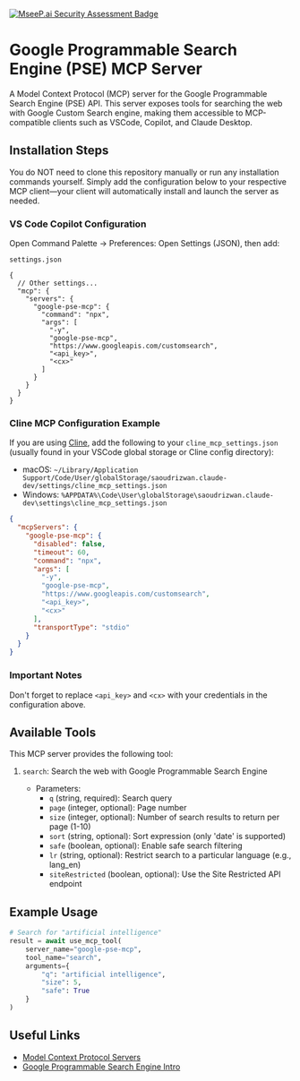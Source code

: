 [![MseeP.ai Security Assessment Badge](https://mseep.net/pr/rendyfebry-google-pse-mcp-badge.png)](https://mseep.ai/app/rendyfebry-google-pse-mcp)

# Google Programmable Search Engine (PSE) MCP Server

A Model Context Protocol (MCP) server for the Google Programmable Search Engine (PSE) API. This server exposes tools for searching the web with Google Custom Search engine, making them accessible to MCP-compatible clients such as VSCode, Copilot, and Claude Desktop.

## Installation Steps

You do NOT need to clone this repository manually or run any installation commands yourself. Simply add the configuration below to your respective MCP client—your client will automatically install and launch the server as needed.

### VS Code Copilot Configuration 

Open Command Palette → Preferences: Open Settings (JSON), then add:

`settings.json`
```jsonc
{
  // Other settings...
  "mcp": {
    "servers": {
      "google-pse-mcp": {
        "command": "npx",
        "args": [
          "-y",
          "google-pse-mcp",
          "https://www.googleapis.com/customsearch",
          "<api_key>",
          "<cx>"
        ]
      }
    }
  }
}
```

### Cline MCP Configuration Example

If you are using [Cline](https://github.com/saoudrizwan/cline), add the following to your `cline_mcp_settings.json` (usually found in your VSCode global storage or Cline config directory):

- macOS: `~/Library/Application Support/Code/User/globalStorage/saoudrizwan.claude-dev/settings/cline_mcp_settings.json`
- Windows: `%APPDATA%\Code\User\globalStorage\saoudrizwan.claude-dev\settings\cline_mcp_settings.json`

```json
{
  "mcpServers": {
    "google-pse-mcp": {
      "disabled": false,
      "timeout": 60,
      "command": "npx",
      "args": [
        "-y",
        "google-pse-mcp",
        "https://www.googleapis.com/customsearch",
        "<api_key>",
        "<cx>"
      ],
      "transportType": "stdio"
    }
  }
}
```


### Important Notes

Don't forget to replace `<api_key>` and `<cx>` with your credentials in the configuration above.


## Available Tools

This MCP server provides the following tool:

1. `search`: Search the web with Google Programmable Search Engine

   - Parameters:
     - `q` (string, required): Search query
     - `page` (integer, optional): Page number
     - `size` (integer, optional): Number of search results to return per page (1-10)
     - `sort` (string, optional): Sort expression (only 'date' is supported)
     - `safe` (boolean, optional): Enable safe search filtering
     - `lr` (string, optional): Restrict search to a particular language (e.g., lang_en)
     - `siteRestricted` (boolean, optional): Use the Site Restricted API endpoint

## Example Usage

```python
# Search for "artificial intelligence"
result = await use_mcp_tool(
    server_name="google-pse-mcp",
    tool_name="search",
    arguments={
        "q": "artificial intelligence",
        "size": 5,
        "safe": True
    }
)
```

## Useful Links

- [Model Context Protocol Servers](https://github.com/modelcontextprotocol/servers)
- [Google Programmable Search Engine Intro](https://developers.google.com/custom-search/v1/overview)
